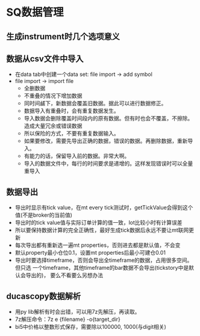 # SQ数据管理

## 生成instrument时几个选项意义

## 数据从csv文件中导入
- 在data tab中创建一个data set: file import -> add symbol
- file import -> import file
    - 全删数据
    - 不重叠的情况下增加数据
    - 同时间鹾下，新数据会覆盖旧数据。据此可以进行数据修正。
    - 数据导入有重叠时，会有重复数据发生。
    - 导入数据会删除覆盖时间段内的原有数据。但有时也会不覆盖，不擦除。造成大量冗余或错误数据
    - 所以保险的方式，不要有重复数据输入。
    - 如果要修改，需要先导出正确的数据，错误的数据。再删除数据，重新导入。
    - 有能力的话，保留导入前的数据。非常大啊。
    - 导入的数据文件中，每行的时间要求是递增的。这样发现错误时可以全量重导入

## 数据导出
- 导出时显示有tick value，在mt every tick测试时，getTickValue会得到这个值(不是broker的当前值)
- 导出时的tick value值与实际订单计算的值一致，lot比较小时有计算误差
- 所以要保持数据计算的完全正确性，最好生成tick数据后永远不要让mt联网更新
- 每次导出都有重新选一遍mt properties，否则进去都是默认值，不会变
- 默认property最小仓位0.1，设置mt properties后最小可建仓0.01
- 导出时要选择timeframe，否则会导出全timeframe的数据，占用很多空间。但只选
一个timeframe，其他timeframe的bar数据不会导出(tickstory中是默认会导出的)，
要么不看要么另想办法

## ducascopy数据解析
- 用py lib解析有时会出错，可以用7z先解压，再读取。
- 7z解压命令：7z e {filename} -o{target_dir}
- bi5中价格以整数形式保存，需要除以100000, 1000(与digit相关)
